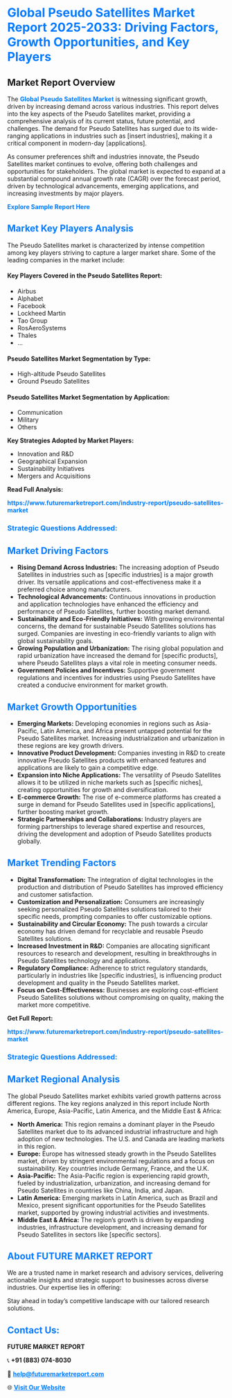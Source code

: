 <h1 style="color: #007BFF;">Global Pseudo Satellites Market Report 2025-2033: Driving Factors, Growth Opportunities, and Key Players</h1>

<section id="overview">
<h2>Market Report Overview</h2>
<p>The <a href="https://www.futuremarketreport.com/industry-report/pseudo-satellites-market" style="color: #007BFF; text-decoration: none;"><strong>Global Pseudo Satellites Market</strong></a> is witnessing significant growth, driven by increasing demand across various industries. This report delves into the key aspects of the Pseudo Satellites market, providing a comprehensive analysis of its current status, future potential, and challenges. The demand for Pseudo Satellites has surged due to its wide-ranging applications in industries such as [insert industries], making it a critical component in modern-day [applications].</p>
<p>As consumer preferences shift and industries innovate, the Pseudo Satellites market continues to evolve, offering both challenges and opportunities for stakeholders. The global market is expected to expand at a substantial compound annual growth rate (CAGR) over the forecast period, driven by technological advancements, emerging applications, and increasing investments by major players.</p>
</section>

<section id="overview">
<p><a href="https://www.futuremarketreport.com/request-sample/reportId=104874" style="color: #007BFF; text-decoration: none;"><strong>Explore Sample Report Here</strong></a></p>
</section>

<section id="key-players">
<h2 style="color: #007BFF;">Market Key Players Analysis</h2>
<p>The Pseudo Satellites market is characterized by intense competition among key players striving to capture a larger market share. Some of the leading companies in the market include:</p>
<h4>Key Players Covered in the Pseudo Satellites Report:</h4>
<ul><li>Airbus</li><li>Alphabet</li><li>Facebook</li><li>Lockheed Martin</li><li>Tao Group</li><li>RosAeroSystems</li><li>Thales</li><li>...</li></ul>
<h4>Pseudo Satellites Market Segmentation by Type:</h4>
<ul><li>High-altitude Pseudo Satellites</li><li>Ground Pseudo Satellites</li></ul>

<h4>Pseudo Satellites Market Segmentation by Application:</h4>
<ul><li>Communication</li><li>Military</li><li>Others</li></ul>
<p><strong>Key Strategies Adopted by Market Players:</strong></p>
<ul>
<li>Innovation and R&D</li>
<li>Geographical Expansion</li>
<li>Sustainability Initiatives</li>
<li>Mergers and Acquisitions</li>
</ul>
</section>

<section>
<p><strong>Read Full Analysis: </strong></p><a href="https://www.futuremarketreport.com/industry-report/pseudo-satellites-market" style="color: #007BFF; text-decoration: none;"><strong>https://www.futuremarketreport.com/industry-report/pseudo-satellites-market</strong></a>
<h3 style="color: #007BFF;">Strategic Questions Addressed:</h3>
</section>

<section id="driving-factors">
<h2 style="color: #007BFF;">Market Driving Factors</h2>
<ul>
<li><strong>Rising Demand Across Industries:</strong> The increasing adoption of Pseudo Satellites in industries such as [specific industries] is a major growth driver. Its versatile applications and cost-effectiveness make it a preferred choice among manufacturers.</li>
<li><strong>Technological Advancements:</strong> Continuous innovations in production and application technologies have enhanced the efficiency and performance of Pseudo Satellites, further boosting market demand.</li>
<li><strong>Sustainability and Eco-Friendly Initiatives:</strong> With growing environmental concerns, the demand for sustainable Pseudo Satellites solutions has surged. Companies are investing in eco-friendly variants to align with global sustainability goals.</li>
<li><strong>Growing Population and Urbanization:</strong> The rising global population and rapid urbanization have increased the demand for [specific products], where Pseudo Satellites plays a vital role in meeting consumer needs.</li>
<li><strong>Government Policies and Incentives:</strong> Supportive government regulations and incentives for industries using Pseudo Satellites have created a conducive environment for market growth.</li>
</ul>
</section>

<section id="growth-opportunities">
<h2 style="color: #007BFF;">Market Growth Opportunities</h2>
<ul>
<li><strong>Emerging Markets:</strong> Developing economies in regions such as Asia-Pacific, Latin America, and Africa present untapped potential for the Pseudo Satellites market. Increasing industrialization and urbanization in these regions are key growth drivers.</li>
<li><strong>Innovative Product Development:</strong> Companies investing in R&D to create innovative Pseudo Satellites products with enhanced features and applications are likely to gain a competitive edge.</li>
<li><strong>Expansion into Niche Applications:</strong> The versatility of Pseudo Satellites allows it to be utilized in niche markets such as [specific niches], creating opportunities for growth and diversification.</li>
<li><strong>E-commerce Growth:</strong> The rise of e-commerce platforms has created a surge in demand for Pseudo Satellites used in [specific applications], further boosting market growth.</li>
<li><strong>Strategic Partnerships and Collaborations:</strong> Industry players are forming partnerships to leverage shared expertise and resources, driving the development and adoption of Pseudo Satellites products globally.</li>
</ul>
</section>

<section id="trending-factors">
<h2 style="color: #007BFF;">Market Trending Factors</h2>
<ul>
<li><strong>Digital Transformation:</strong> The integration of digital technologies in the production and distribution of Pseudo Satellites has improved efficiency and customer satisfaction.</li>
<li><strong>Customization and Personalization:</strong> Consumers are increasingly seeking personalized Pseudo Satellites solutions tailored to their specific needs, prompting companies to offer customizable options.</li>
<li><strong>Sustainability and Circular Economy:</strong> The push towards a circular economy has driven demand for recyclable and reusable Pseudo Satellites solutions.</li>
<li><strong>Increased Investment in R&D:</strong> Companies are allocating significant resources to research and development, resulting in breakthroughs in Pseudo Satellites technology and applications.</li>
<li><strong>Regulatory Compliance:</strong> Adherence to strict regulatory standards, particularly in industries like [specific industries], is influencing product development and quality in the Pseudo Satellites market.</li>
<li><strong>Focus on Cost-Effectiveness:</strong> Businesses are exploring cost-efficient Pseudo Satellites solutions without compromising on quality, making the market more competitive.</li>
</ul>
</section>

<section>
<p><strong>Get Full Report: </strong></p><a href="https://www.futuremarketreport.com/industry-report/pseudo-satellites-market" style="color: #007BFF; text-decoration: none;"><strong>https://www.futuremarketreport.com/industry-report/pseudo-satellites-market</strong></a>
<h3 style="color: #007BFF;">Strategic Questions Addressed:</h3>
</section>


<section id="regional-analysis">
<h2 style="color: #007BFF;">Market Regional Analysis</h2>
<p>The global Pseudo Satellites market exhibits varied growth patterns across different regions. The key regions analyzed in this report include North America, Europe, Asia-Pacific, Latin America, and the Middle East & Africa:</p>
<ul>
<li><strong>North America:</strong> This region remains a dominant player in the Pseudo Satellites market due to its advanced industrial infrastructure and high adoption of new technologies. The U.S. and Canada are leading markets in this region.</li>
<li><strong>Europe:</strong> Europe has witnessed steady growth in the Pseudo Satellites market, driven by stringent environmental regulations and a focus on sustainability. Key countries include Germany, France, and the U.K.</li>
<li><strong>Asia-Pacific:</strong> The Asia-Pacific region is experiencing rapid growth, fueled by industrialization, urbanization, and increasing demand for Pseudo Satellites in countries like China, India, and Japan.</li>
<li><strong>Latin America:</strong> Emerging markets in Latin America, such as Brazil and Mexico, present significant opportunities for the Pseudo Satellites market, supported by growing industrial activities and investments.</li>
<li><strong>Middle East & Africa:</strong> The region’s growth is driven by expanding industries, infrastructure development, and increasing demand for Pseudo Satellites in sectors like [specific sectors].</li>
</ul>
</section>

<footer>
<h2 style="color: #007BFF;">About FUTURE MARKET REPORT</h2>
<p>We are a trusted name in market research and advisory services, delivering actionable insights and strategic support to businesses across diverse industries. Our expertise lies in offering:</p>

<p>Stay ahead in today’s competitive landscape with our tailored research solutions.</p>

<h2 style="color: #007BFF;">Contact Us:</h2>
<p><strong>FUTURE MARKET REPORT</strong></p>
<p>📞 <strong>+91 (883) 074-8030</strong></p>
<p>📧 <strong><a href="mailto:help@futuremarketreport.com" style="color: #007BFF;">help@futuremarketreport.com</a></strong></p>
<p>🌐 <strong><a href="https://www.futuremarketreport.com/" style="color: #007BFF;">Visit Our Website</a></strong></p>
</footer>